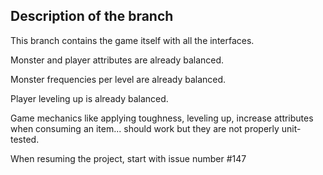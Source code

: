 Description of the branch
---------------------------

This branch contains the game itself with all the interfaces.

Monster and player attributes are already balanced.

Monster frequencies per level are already balanced.

Player leveling up is already balanced.

Game mechanics like applying toughness, leveling up, increase attributes when consuming an item... should work but they are not properly unit-tested.

When resuming the project, start with issue number #147
